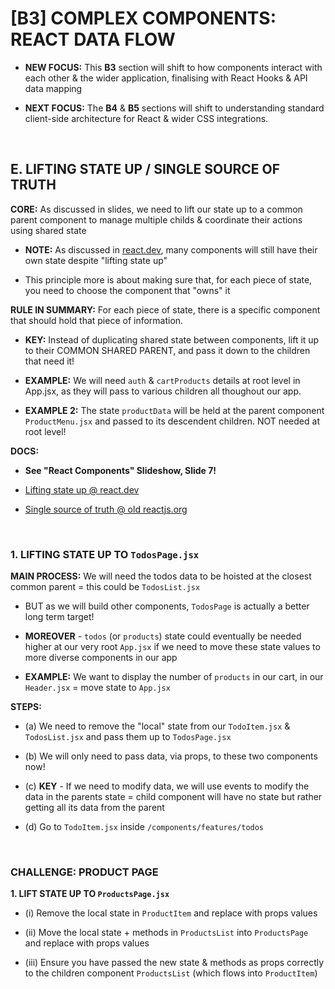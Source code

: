 # [B3] COMPLEX COMPONENTS: REACT DATA FLOW

  - **NEW FOCUS:** This **B3** section will shift to how components interact with each other & the wider application, finalising with React Hooks & API data mapping

  - **NEXT FOCUS:** The **B4** & **B5** sections will shift to understanding standard client-side architecture for React & wider CSS integrations.  

&nbsp;

## E. LIFTING STATE UP / SINGLE SOURCE OF TRUTH

**CORE:** As discussed in slides, we need to lift our state up to a common parent component to manage multiple childs & coordinate their actions using shared state

  - **NOTE:** As discussed in [react.dev](https://react.dev/learn/sharing-state-between-components#a-single-source-of-truth-for-each-state), many components will still have their own state despite "lifting state up"

  - This principle more is about making sure that, for each piece of state, you need to choose the component that "owns" it 

**RULE IN SUMMARY:** For each piece of state, there is a specific component that should hold that piece of information. 

  - **KEY:** Instead of duplicating shared state between components, lift it up to their COMMON SHARED PARENT, and pass it down to the children that need it!

  - **EXAMPLE:** We will need `auth` & `cartProducts` details at root level in App.jsx, as they will pass to various children all thoughout our app.

  - **EXAMPLE 2:** The state `productData` will be held at the parent component `ProductMenu.jsx` and passed to its descendent children.  NOT needed at root level!

**DOCS:**

  - **See "React Components" Slideshow, Slide 7!**

  - [Lifting state up @ react.dev](https://react.dev/learn/sharing-state-between-components)

  - [Single source of truth @ old reactjs.org](https://legacy.reactjs.org/docs/lifting-state-up.html#:~:text=There%20should%20be%20a%20single,to%20their%20closest%20common%20ancestor.)

&nbsp;

### 1. LIFTING STATE UP TO `TodosPage.jsx`

**MAIN PROCESS:** We will need the todos data to be hoisted at the closest common parent = this could be `TodosList.jsx` 

  - BUT as we will build other components, `TodosPage` is actually a better long term target! 
  
  - **MOREOVER** - `todos` (or `products`) state could eventually be needed higher at our very root `App.jsx` if we need to move these state values to more diverse components in our app

  - **EXAMPLE:** We want to display the number of `products` in our cart, in our `Header.jsx` = move state to `App.jsx`

**STEPS:**

  - (a) We need to remove the "local" state from our `TodoItem.jsx` & `TodosList.jsx` and pass them up to `TodosPage.jsx`

  - (b) We will only need to pass data, via props, to these two components now!

  - (c) **KEY** - If we need to modify data, we will use events to modify the data in the parents state = child component will have no state but rather getting all its data from the parent
  
  - (d) Go to `TodoItem.jsx` inside `/components/features/todos`

&nbsp;

### CHALLENGE: PRODUCT PAGE

**1. LIFT STATE UP TO `ProductsPage.jsx`**

  - (i) Remove the local state in `ProductItem` and replace with props values

  - (ii) Move the local state + methods in `ProductsList` into `ProductsPage` and replace with props values

  - (iii) Ensure you have passed the new state & methods as props correctly to the children component `ProductsList` (which flows into `ProductItem`)